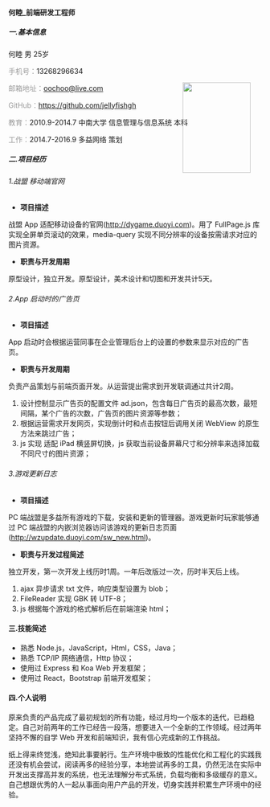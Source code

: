 #### 何睦_前端研发工程师

##### 一.基本信息

<img src='http://7xq0r0.com1.z0.glb.clouddn.com/me1.jpg' width='135' height='180' style='position:absolute;right:250px;top:220px;'/>

何睦 男 25岁

<span style='color:#999;'>手机号：</span>13268296634

<span style='color:#999;'>邮箱地址：</span>oochoo@live.com

<span style='color:#999;'>GitHub：</span><https://github.com/jellyfishgh>

<span style='color:#999;'>教育：</span>2010.9-2014.7 中南大学 信息管理与信息系统 本科

<span style='color:#999;'>工作：</span>2014.7-2016.9 多益网络 策划

##### 二.项目经历

###### 1.战盟 移动端官网

- **项目描述**

战盟 App 适配移动设备的官网(<http://dygame.duoyi.com>)。用了 FullPage.js 库实现全屏单页滚动的效果，media-query 实现不同分辨率的设备按需请求对应的图片资源。

- **职责与开发周期**

原型设计，独立开发。原型设计，美术设计和切图和开发共计5天。

###### 2.App 启动时的广告页

- **项目描述**

App 启动时会根据运营同事在企业管理后台上的设置的参数来显示对应的广告页。

- **职责与开发周期**

负责产品策划与前端页面开发。从运营提出需求到开发联调通过共计2周。

1. 设计控制显示广告页的配置文件 ad.json，包含每日广告页的最高次数，最短间隔，某个广告的次数，广告页的图片资源等参数；
1. 根据运营需求开发网页，实现倒计时和点击按钮后调用关闭 WebView 的原生方法来跳过广告；
1. js 实现 适配 iPad 横竖屏切换，js 获取当前设备屏幕尺寸和分辨率来选择加载不同尺寸的图片资源；

###### 3.游戏更新日志

- **项目描述**

PC 端战盟是多益所有游戏的下载，安装和更新的管理器。游戏更新时玩家能够通过 PC 端战盟的内嵌浏览器访问该游戏的更新日志页面(<http://wzupdate.duoyi.com/sw_new.html>)。

- **职责与开发过程简述**

独立开发，第一次开发上线历时1周。一年后改版过一次，历时半天后上线。

1. ajax 异步请求 txt 文件，响应类型设置为 blob；
1. FileReader 实现 GBK 转 UTF-8；
1. js 根据每个游戏的格式解析后在前端渲染 html；

#### 三.技能简述

- 熟悉 Node.js，JavaScript，Html，CSS，Java；
- 熟悉 TCP/IP 网络通信，Http 协议；
- 使用过 Express 和 Koa Web 开发框架；
- 使用过 React，Bootstrap 前端开发框架；

#### 四.个人说明

原来负责的产品完成了最初规划的所有功能，经过月均一个版本的迭代，已趋稳定。自己对前两年的工作已经告一段落，想要进入一个全新的工作领域。经过两年坚持不懈的自学 Web 开发和前端知识，我有信心完成新的工作挑战。

纸上得来终觉浅，绝知此事要躬行。生产环境中极致的性能优化和工程化的实践我还没有机会尝试，阅读再多的经验分享，本地尝试再多的工具，仍然无法在实际中开发出支撑高并发的系统，也无法理解分布式系统，负载均衡和多级缓存的意义。自己想跟优秀的人一起从事面向用户产品的开发，切身实践并积累生产环境中的经验。
